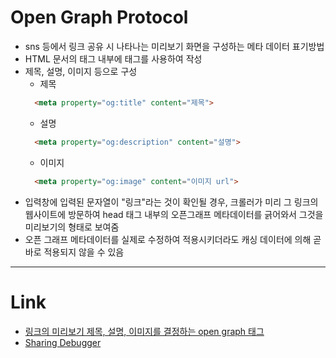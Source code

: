 # Open Graph Protocol  
  - sns 등에서 링크 공유 시 나타나는 미리보기 화면을 구성하는 메타 데이터 표기방법  
  - HTML 문서의 <head> 태그 내부에 <meta> 태그를 사용하여 작성  
  - 제목, 설명, 이미지 등으로 구성  
    - 제목  
    ```html  
      <meta property="og:title" content="제목">  
    ```  
    - 설명  
    ```html  
      <meta property="og:description" content="설명">  
    ```  
    - 이미지  
    ```html  
      <meta property="og:image" content="이미지 url">  
    ```  
  - 입력창에 입력된 문자열이 "링크"라는 것이 확인될 경우, 크롤러가 미리 그 링크의 웹사이트에 방문하여 head 태그 내부의 오픈그래프 메타데이터를 긁어와서 그것을 미리보기의 형태로 보여줌  
  - 오픈 그래프 메타데이터를 실제로 수정하여 적용시키더라도 캐싱 데이터에 의해 곧바로 적용되지 않을 수 있음  
  <hr>

# Link  
  - [링크의 미리보기 제목, 설명, 이미지를 결정하는 open graph 태그](http://blog.airbridge.io/open-graph-as-a-website-preview/)  
  - [Sharing Debugger](https://developers.facebook.com/tools/debug/sharing/)
